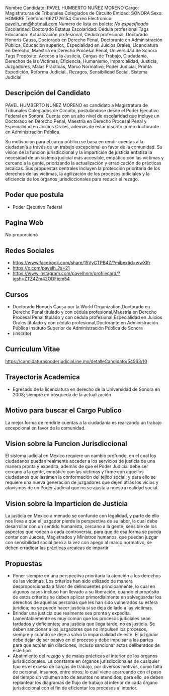 Nombre Candidato: PAVEL HUMBERTO NUÑEZ MORENO
Cargo: Magistraturas de Tribunales Colegiados de Circuito
Entidad: SONORA
Sexo: HOMBRE
Telefono: 6621726154
Correo Electronico: pavelh_nm@hotmail.com
Numero de lista en boleta: *No especificado*
Escolaridad: Doctorado
Estatus Escolaridad: Cédula profesional
Tags Educación: Actualización profesional, Cédula profesional, Doctorado Honoris Causa, Doctorado en Derecho Penal, Doctorante en Administración Pública, Educación superior., Especialidad en Juicios Orales, Licenciatura en Derecho, Maestría en Derecho Procesal Penal, Universidad de Sonora
Tags Propósito: Acceso a la Justicia, Cargas de Trabajo, Ciudadanía, Derechos de las Víctimas, Eficiencia, Humanismo, Imparcialidad, Justicia, Juzgadores, Malas Prácticas, Marco Normativo, Poder Judicial, Pronta Expedición, Reforma Judicial., Rezagos, Sensibilidad Social, Sistema Judicial


## Descripción del Candidato 

PAVEL HUMBERTO NUÑEZ MORENO es candidato a Magistratura de Tribunales Colegiados de Circuito, postulándose desde el Poder Ejecutivo Federal en Sonora. Cuenta con un alto nivel de escolaridad que incluye un Doctorado en Derecho Penal, Maestría en Derecho Procesal Penal y Especialidad en Juicios Orales, además de estar inscrito como doctorante en Administración Pública. 

Su motivación para el cargo público se basa en rendir cuentas a la ciudadanía a través de un trabajo excepcional en favor de la comunidad.  Su visión de la función jurisdiccional y la impartición de justicia enfatiza la necesidad de un sistema judicial más accesible, empático con las víctimas y cercano a la gente, priorizando la actualización y erradicación de prácticas arcaicas. Sus propuestas centrales incluyen la protección prioritaria de los derechos de las víctimas, la agilización de los procesos judiciales y la eficiencia de los órganos jurisdiccionales para reducir el rezago.


## Poder que postula

- Poder Ejecutivo Federal


## Pagina Web

No proporcionó


## Redes Sociales

- https://www.facebook.com/share/15VyCTPB4Z/?mibextid=wwXIfr
- https://x.com/pavelh_?s=21
- https://www.instagram.com/pavelhnm/profilecard/?igsh=ZTZ4Zm42ODFicm54


## Cursos

- Doctorado Honoris Causa por la World  Organization,Doctorado en Derecho Penal   titulado y con cédula profesional,Maestría en Derecho Procesal Penal   titulado y con cédula profesional,Especialidad en Juicios Orales   titulado y con cédula profesional,Doctorante en Administración Pública Instituto Superior de Administración Pública de Sonora
- (inscrito)


## Curriculum Vitae

https://candidaturaspoderjudicial.ine.mx/detalleCandidato/54563/10


## Trayectoria Academica

- Egresado de la licenciatura en derecho de la Universidad de Sonora en 2008; siempre en búsqueda de la actualización


## Motivo para buscar el Cargo Publico

La mejor forma de rendirle cuentas a la ciudadanía es realizando un trabajo excepcional en favor de la comunidad.


## Vision sobre la Funcion Jurisdiccional

El sistema judicial en México requiere un cambio profundo, en el cual los ciudadanos puedan realmente acceder a los servicios de justicia de una manera pronta y expedita, además de que el Poder Judicial debe ser cercano a la gente, empático con las víctimas y firme con aquellos ciudadanos que lastimen la conformación del tejido social; y para ello se requiere una nueva generación de juzgadores que dejen atrás los vicios y atavismos de un Poder Judicial que no se ajusta a nuestra realidad social.


## Vision sobre la Imparticion de Justicia

La justicia en México a menudo se confunde con legalidad, y parte de ello nos lleva a que el juzgador pierde la perspectiva de su labor, la cual debe desarrollar con un sentido humanista, cercano a la gente; sensible de los aspectos que rodean a cada controversia, para que de esa forma se pueda contar con Jueces, Magistrados y Ministros humanos, que puedan juzgar con sensibilidad social pero a la vez con apego al marco normativo; se deben erradicar las prácticas arcaicas de impartir


## Propuestas

- Poner siempre en una perspectiva prioritaria la atención a los derechos de las víctimas. Los criterios   han sido utilizado de manera desproporcionada a favor de delincuentes principalmente, lo cual en algunos casos incluso han llevado a su liberación; cuando el propósito de estos criterios se deben aplicar primordialmente en salvaguardar los derechos de aquellas personas que les han sido vulnerados su esfera jurídica; no se puede hacer justicia si se deja de lado a las víctimas.
- Brindar una justicia que realmente sea pronta y expedita. Lamentablemente es muy común que los procesos judiciales sean tardados y deficientes; una justicia que llega tarde, no es justicia. Se deben sancionar a los juzgadores que no impulsen los procesos, siempre y cuando se deje a salvo la imparcialidad de este. El juzgador debe dejar de ser pasivo en el proceso y debe impulsar a las partes para que actúen sin dilaciones, incluso sancionar actos deliberados de este tipo.
- Abatimiento del rezago y de malas prácticas al interior de los órganos jurisdiccionales. La constante en órganos jurisdiccionales de cualquier tipo es el exceso de cargas de trabajo, por diversos motivos, como falta de personal, insumos, entre otros; lo cual viene acarreando con el paso del tiempo un volumen alto de asuntos no atendidos; para ello, se deben replantear los diagramas de flujo de trabajo al interior de cada órgano jurisdiccional con el fin de eficientar los procesos al interior.

